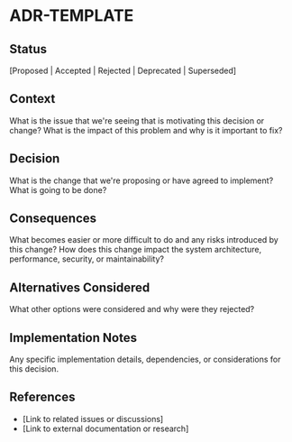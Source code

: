 # ADR-TEMPLATE

## Status

[Proposed | Accepted | Rejected | Deprecated | Superseded]

## Context

What is the issue that we're seeing that is motivating this decision or change? What is the impact of this problem and why is it important to fix?

## Decision

What is the change that we're proposing or have agreed to implement? What is going to be done?

## Consequences

What becomes easier or more difficult to do and any risks introduced by this change? How does this change impact the system architecture, performance, security, or maintainability?

## Alternatives Considered

What other options were considered and why were they rejected?

## Implementation Notes

Any specific implementation details, dependencies, or considerations for this decision.

## References

- [Link to related issues or discussions]
- [Link to external documentation or research]
